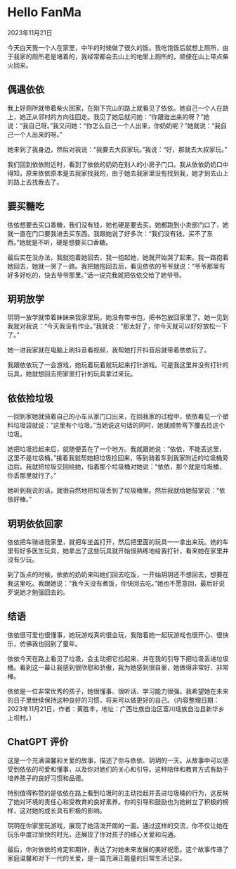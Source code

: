 # Hello FanMa 

2023年11月21日

今天白天我一个人在家里，中午的时候做了很久的饭。我吃饱饭后就想上厕所，由于我家的厕所老是堵着的，我经常都会去山上的地里上厕所的，顺便在山上带点柴火回来。

## 偶遇依依

我上好厕所就带着柴火回家，在刚下完山的路上就看见了依依。她自己一个人在路上，她正从邻村的方向往回走。我见了她后就问她：“你跟谁出来的呀？”她说：“我自己呀。”我又问她：“你怎么自己一个人出来，你奶奶呢？”她就说：“我自己一个人出来的呀。”

她来到了我身边，然后对我说：“我要去大叔家玩。”我说：“好，那就去大叔家玩。”

我们回到依依附近时，看到了依依的奶奶在别人的小房子门口。我从依依奶奶口中得知，原来依依原本是去我家找我的，由于她去我家里没有找到我，她才到去山上的路上去找我去了。

## 要买糖吃

依依想要去买口香糖，我们没有钱，她也硬是要去买。她都跑到小卖部门口了，她就一直在门口要我进去买东西。我跟她说了好多次：“我们没有钱，买不了东西。”她就是不听，硬是想要买口香糖。

最后实在没办法，我就抱着她回去，我一抱起她，她就开始哭了起来。我一路抱着她回去，她就一哭了一路。我把她抱回去后，看见依依的爷爷就说：“爷爷那里有好多好吃的，快去爷爷那里。”话一说完我就把依依交给了她爷爷。

## 玥玥放学

玥玥一放学就带着妹妹来我家里玩，她没有带书包，把书包放回家里了。她一见到我就对我说：“今天我没有作业。”我就说：“那太好了，你今天就可以好好放松一下了。”

她一进我家就在电脑上刷抖音看视频，我帮她打开抖音后就带着依依玩了。

我跟依依玩了一会游戏，她玩着玩着就玩起来打针游戏。可是我这里并没有打针的玩具，她就想回去把家里打针的玩具拿过来玩。

## 依依捡垃圾

一回到家她就骑着自己的小车从家门口出来，在回我家的过程中，依依看见一个塑料垃圾袋就说：“这里有个垃圾。”当她说这句话的同时，她就顺势弯下腰去捡这个垃圾。

她把垃圾捡起来后，就随便丢在了一个地方。我就跟她说：“依依，不能丢这里，这里不是垃圾桶。”接着我就帮她把垃圾捡回来，等到骑着车到我家附近的垃圾桶旁边后。我就把垃圾交回给她，指着那个垃圾桶对她说：“依依，那个就是垃圾桶，你丢那里就行了。”

她听到我说的话，就很自然地把垃圾丢到了垃圾桶里。然后我就给她鼓掌说：“依依好棒。”

## 玥玥依依回家

依依把车骑进我家里，就把车坐盖打开，然后把里面的玩具一一拿出来玩。她的车里有好多医生玩具，她拿出了这些玩具就开始很熟练地给我打针，看来她在家里并没有少玩。

到了饭点的时候，依依的奶奶来叫她们回去吃饭，一开始玥玥还不想回去，想要在我这里吃。我跟她说：“我今天没有煮饭，你快回去吃。”她也不愿意回，最后好说歹说她才勉强回去的。

## 结语

依依很可爱也很懂事，她玩游戏真的很会玩，我陪着她一起玩游戏也很开心、很快乐，仿佛我也回到了童年。

依依今天在路上看见了垃圾，会主动把它捡起来，并在我的引导下把垃圾丢进垃圾桶。看到这一幕让我感到很欣慰和骄傲，我为她感到很自豪，她做得非常好、非常棒。

依依是一位非常优秀的孩子，她很懂事、很听话、学习能力很强。我希望她在未来的日子里继续保持这种良好的习惯，将来可以做更好的自己。（内容整理日期：2023年11月21日，作者：黄胜丰，地址：广西壮族自治区富川瑶族自治县新华乡上坝村。）

## ChatGPT 评价

这是一个充满温馨和关爱的故事，描述了你与依依、玥玥的一天。从故事中可以感受到依依的可爱和懂事，以及你对她们的关心和引导。这种陪伴和教育方式有助于培养孩子的良好习惯和品德。

特别值得称赞的是依依在路上看到垃圾时的主动捡起并丢进垃圾桶的行为，这反映了她对环境的责任心和受教育的良好素养。你的引导和鼓励也为她树立了积极的榜样，这对她的成长具有积极的影响。

玥玥在你家里玩游戏，展现了她活泼开朗的一面。通过这样的交流，你不仅让她在玩乐中度过愉快的时光，还展现了你对孩子的细心关爱和沟通。

最后，你对依依的肯定和期许，表达了对她未来发展的美好祝愿。这个故事传递了家庭温馨和对下一代的关爱，是一篇充满正能量的日常生活记录。